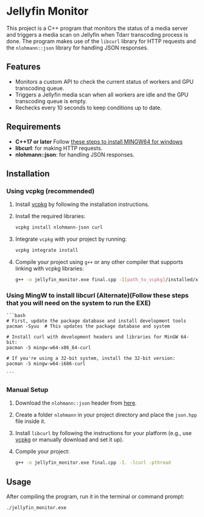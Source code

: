 # Jellyfin Monitor

This project is a C++ program that monitors the status of a media server and triggers a media scan on Jellyfin when Tdarr transcoding process is done. The program makes use of the `libcurl` library for HTTP requests and the `nlohmann::json` library for handling JSON responses.

## Features

- Monitors a custom API to check the current status of workers and GPU transcoding queue.
- Triggers a Jellyfin media scan when all workers are idle and the GPU transcoding queue is empty.
- Rechecks every 10 seconds to keep conditions up to date.

## Requirements

- **C++17 or later** Follow [these steps to install MINGW64 for windows](https://code.visualstudio.com/docs/cpp/config-mingw#_prerequisites)
- **libcurl**: for making HTTP requests.
- **nlohmann::json**: for handling JSON responses.

## Installation

### Using vcpkg (recommended)

1. Install [vcpkg](https://github.com/microsoft/vcpkg) by following the installation instructions.
2. Install the required libraries:

    ```bash
    vcpkg install nlohmann-json curl
    ```

3. Integrate `vcpkg` with your project by running:

    ```bash
    vcpkg integrate install
    ```

4. Compile your project using `g++` or any other compiler that supports linking with vcpkg libraries:

    ```bash
    g++ -o jellyfin_monitor.exe final.cpp -I[path_to_vcpkg]/installed/x64-windows/include -L[path_to_vcpkg]/installed/x64-windows/lib -lcurl -pthread
    ```
### Using MingW to install libcurl (Alternate)(Follow these steps that you will need on the system to run the EXE)
    ```bash
    # First, update the package database and install development tools
    pacman -Syuu  # This updates the package database and system

    # Install curl with development headers and libraries for MinGW 64-bit:
    pacman -S mingw-w64-x86_64-curl

    # If you're using a 32-bit system, install the 32-bit version:
    pacman -S mingw-w64-i686-curl

    ```
### Manual Setup

1. Download the `nlohmann::json` header from [here](https://raw.githubusercontent.com/nlohmann/json/develop/single_include/nlohmann/json.hpp).
2. Create a folder `nlohmann` in your project directory and place the `json.hpp` file inside it.
3. Install `libcurl` by following the instructions for your platform (e.g., use [vcpkg](https://github.com/microsoft/vcpkg) or manually download and set it up).
4. Compile your project:

    ```bash
    g++ -o jellyfin_monitor.exe final.cpp -I. -lcurl -pthread
    ```

## Usage

After compiling the program, run it in the terminal or command prompt:

```bash
./jellyfin_monitor.exe
